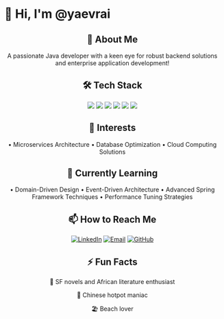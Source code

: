 # <h1>👋 Hi, I'm @yaevrai</h1>

<div align="center" style="list-style-type: none;">

## <span>🚀 About Me</span>
A passionate Java developer with a keen eye for robust backend solutions and enterprise application development!

## <span>🛠 Tech Stack</span>
<!-- Java -->
<img src="https://img.shields.io/badge/Java-007396?style=for-the-badge&logo=java&logoColor=white" />
<!-- Spring Framework -->
<img src="https://img.shields.io/badge/Spring-6DB33F?style=for-the-badge&logo=spring&logoColor=white" />
<!-- MySQL -->
<img src="https://img.shields.io/badge/MySQL-4479A1?style=for-the-badge&logo=mysql&logoColor=white" />
<!-- Oracle -->
<img src="https://img.shields.io/badge/Oracle-F80000?style=for-the-badge&logo=oracle&logoColor=white" />
<!-- PostgreSQL -->
<img src="https://img.shields.io/badge/PostgreSQL-336791?style=for-the-badge&logo=postgresql&logoColor=white" />
<!-- JUnit5 -->
<img src="https://img.shields.io/badge/JUnit5-25A162?style=for-the-badge&logo=junit5&logoColor=white" />

## <span>👀 Interests</span>
• Microservices Architecture
• Database Optimization 
• Cloud Computing Solutions

## <span>🌱 Currently Learning</span>
• Domain-Driven Design
• Event-Driven Architecture
• Advanced Spring Framework Techniques
• Performance Tuning Strategies

## <span>📫 How to Reach Me</span>
[![LinkedIn](https://img.shields.io/badge/LinkedIn-0077B5?style=for-the-badge&logo=linkedin&logoColor=white)](https://www.linkedin.com/in/yaevrai)
[![Email](https://img.shields.io/badge/Gmail-D14836?style=for-the-badge&logo=gmail&logoColor=white)](mailto:yaevrai@gmail.com)
[![GitHub](https://img.shields.io/badge/GitHub-100000?style=for-the-badge&logo=github&logoColor=white)](https://github.com/yaevrai)

## <span>⚡ Fun Facts</span>

📖 SF novels and African literature enthusiast

🥘 Chinese hotpot maniac

🏖️ Beach lover

</div>
